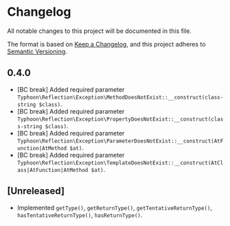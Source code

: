 # Changelog

All notable changes to this project will be documented in this file.

The format is based on [Keep a Changelog](https://keepachangelog.com/en/1.1.0/),
and this project adheres to [Semantic Versioning](https://semver.org/spec/v2.0.0.html).

## 0.4.0

- [BC break] Added required parameter `Typhoon\Reflection\Exception\MethodDoesNotExist::__construct(class-string $class)`.
- [BC break] Added required parameter `Typhoon\Reflection\Exception\PropertyDoesNotExist::__construct(class-string $class)`.
- [BC break] Added required parameter `Typhoon\Reflection\Exception\ParameterDoesNotExist::__construct(AtFunction|AtMethod $at)`.
- [BC break] Added required parameter `Typhoon\Reflection\Exception\TemplateDoesNotExist::__construct(AtClass|AtFunction|AtMethod $at)`.

## [Unreleased]

- Implemented `getType()`, `getReturnType()`, `getTentativeReturnType()`, `hasTentativeReturnType()`, `hasReturnType()`.
